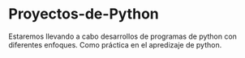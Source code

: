 # Proyectos-de-Python
Estaremos llevando a cabo desarrollos de programas de python con diferentes enfoques. Como práctica en el apredizaje de python.
